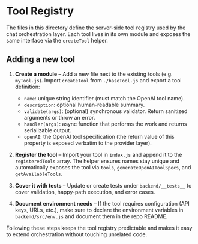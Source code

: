 # Tool Registry

The files in this directory define the server-side tool registry used by the chat orchestration layer. Each tool lives in its own module and exposes the same interface via the `createTool` helper.

## Adding a new tool

1. **Create a module** – Add a new file next to the existing tools (e.g. `myTool.js`). Import `createTool` from `./baseTool.js` and export a tool definition:
   - `name`: unique string identifier (must match the OpenAI tool name).
   - `description`: optional human-readable summary.
   - `validate(args)`: (optional) synchronous validator. Return sanitized arguments or throw an error.
   - `handler(args)`: async function that performs the work and returns serializable output.
   - `openAI`: the OpenAI tool specification (the return value of this property is exposed verbatim to the provider layer).

2. **Register the tool** – Import your tool in `index.js` and append it to the `registeredTools` array. The helper ensures names stay unique and automatically exposes the tool via `tools`, `generateOpenAIToolSpecs`, and `getAvailableTools`.

3. **Cover it with tests** – Update or create tests under `backend/__tests__` to cover validation, happy-path execution, and error cases.

4. **Document environment needs** – If the tool requires configuration (API keys, URLs, etc.), make sure to declare the environment variables in `backend/src/env.js` and document them in the repo README.

Following these steps keeps the tool registry predictable and makes it easy to extend orchestration without touching unrelated code.
